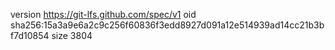 version https://git-lfs.github.com/spec/v1
oid sha256:15a3a9e6a2c9c256f60836f3edd8927d091a12e514939ad14cc21b3bf7d10854
size 3804

